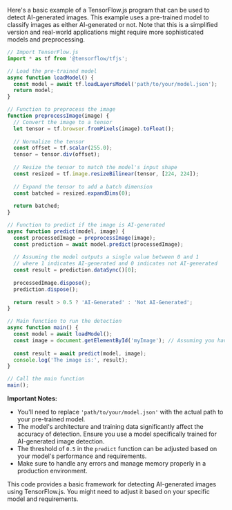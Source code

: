 Here's a basic example of a TensorFlow.js program that can be used to detect AI-generated images. This example uses a pre-trained model to classify images as either AI-generated or not. Note that this is a simplified version and real-world applications might require more sophisticated models and preprocessing.

```javascript
// Import TensorFlow.js
import * as tf from '@tensorflow/tfjs';

// Load the pre-trained model
async function loadModel() {
  const model = await tf.loadLayersModel('path/to/your/model.json');
  return model;
}

// Function to preprocess the image
function preprocessImage(image) {
  // Convert the image to a tensor
  let tensor = tf.browser.fromPixels(image).toFloat();
  
  // Normalize the tensor
  const offset = tf.scalar(255.0);
  tensor = tensor.div(offset);
  
  // Resize the tensor to match the model's input shape
  const resized = tf.image.resizeBilinear(tensor, [224, 224]);
  
  // Expand the tensor to add a batch dimension
  const batched = resized.expandDims(0);
  
  return batched;
}

// Function to predict if the image is AI-generated
async function predict(model, image) {
  const processedImage = preprocessImage(image);
  const prediction = await model.predict(processedImage);
  
  // Assuming the model outputs a single value between 0 and 1
  // where 1 indicates AI-generated and 0 indicates not AI-generated
  const result = prediction.dataSync()[0];
  
  processedImage.dispose();
  prediction.dispose();
  
  return result > 0.5 ? 'AI-Generated' : 'Not AI-Generated';
}

// Main function to run the detection
async function main() {
  const model = await loadModel();
  const image = document.getElementById('myImage'); // Assuming you have an image element with id 'myImage'
  
  const result = await predict(model, image);
  console.log('The image is:', result);
}

// Call the main function
main();
```

**Important Notes:**
- You'll need to replace `'path/to/your/model.json'` with the actual path to your pre-trained model.
- The model's architecture and training data significantly affect the accuracy of detection. Ensure you use a model specifically trained for AI-generated image detection.
- The threshold of `0.5` in the `predict` function can be adjusted based on your model's performance and requirements.
- Make sure to handle any errors and manage memory properly in a production environment.

This code provides a basic framework for detecting AI-generated images using TensorFlow.js. You might need to adjust it based on your specific model and requirements.